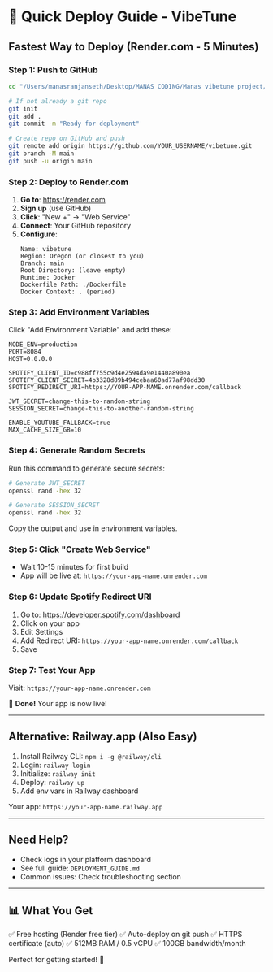 # 🚀 Quick Deploy Guide - VibeTune

## Fastest Way to Deploy (Render.com - 5 Minutes)

### Step 1: Push to GitHub
```bash
cd "/Users/manasranjanseth/Desktop/MANAS CODING/Manas vibetune project/vibetune4/vibetune4"

# If not already a git repo
git init
git add .
git commit -m "Ready for deployment"

# Create repo on GitHub and push
git remote add origin https://github.com/YOUR_USERNAME/vibetune.git
git branch -M main
git push -u origin main
```

### Step 2: Deploy to Render.com

1. **Go to**: https://render.com
2. **Sign up** (use GitHub)
3. **Click**: "New +" → "Web Service"
4. **Connect**: Your GitHub repository
5. **Configure**:
   ```
   Name: vibetune
   Region: Oregon (or closest to you)
   Branch: main
   Root Directory: (leave empty)
   Runtime: Docker
   Dockerfile Path: ./Dockerfile
   Docker Context: . (period)
   ```

### Step 3: Add Environment Variables

Click "Add Environment Variable" and add these:

```env
NODE_ENV=production
PORT=8084
HOST=0.0.0.0

SPOTIFY_CLIENT_ID=c988ff755c9d4e2594da9e1440a890ea
SPOTIFY_CLIENT_SECRET=4b3328d89b494cebaa60ad77af98dd30
SPOTIFY_REDIRECT_URI=https://YOUR-APP-NAME.onrender.com/callback

JWT_SECRET=change-this-to-random-string
SESSION_SECRET=change-this-to-another-random-string

ENABLE_YOUTUBE_FALLBACK=true
MAX_CACHE_SIZE_GB=10
```

### Step 4: Generate Random Secrets

Run this command to generate secure secrets:

```bash
# Generate JWT_SECRET
openssl rand -hex 32

# Generate SESSION_SECRET
openssl rand -hex 32
```

Copy the output and use in environment variables.

### Step 5: Click "Create Web Service"

- Wait 10-15 minutes for first build
- App will be live at: `https://your-app-name.onrender.com`

### Step 6: Update Spotify Redirect URI

1. Go to: https://developer.spotify.com/dashboard
2. Click on your app
3. Edit Settings
4. Add Redirect URI: `https://your-app-name.onrender.com/callback`
5. Save

### Step 7: Test Your App

Visit: `https://your-app-name.onrender.com`

🎉 **Done!** Your app is now live!

---

## Alternative: Railway.app (Also Easy)

1. Install Railway CLI: `npm i -g @railway/cli`
2. Login: `railway login`
3. Initialize: `railway init`
4. Deploy: `railway up`
5. Add env vars in Railway dashboard

Your app: `https://your-app-name.railway.app`

---

## Need Help?

- Check logs in your platform dashboard
- See full guide: `DEPLOYMENT_GUIDE.md`
- Common issues: Check troubleshooting section

---

## 📊 What You Get

✅ Free hosting (Render free tier)
✅ Auto-deploy on git push
✅ HTTPS certificate (auto)
✅ 512MB RAM / 0.5 vCPU
✅ 100GB bandwidth/month

Perfect for getting started! 🎵

